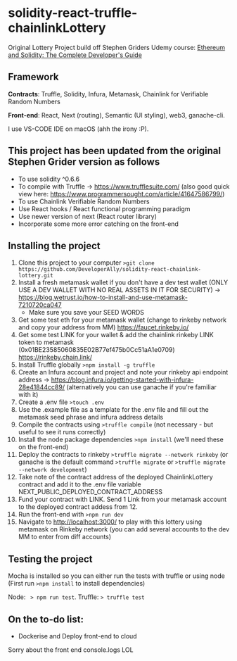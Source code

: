 # solidity-react-truffle-chainlinkLottery

Original Lottery Project build off Stephen Griders Udemy course: [Ethereum and Solidity: The Complete Developer's Guide](https://www.udemy.com/course/ethereum-and-solidity-the-complete-developers-guide/)

## **Framework**

**Contracts**: Truffle, Solidity, Infura, Metamask, Chainlink for Verifiable Random Numbers

**Front-end**: React, Next (routing), Semantic (UI styling), web3, ganache-cli.

I use VS-CODE IDE on macOS (ahh the irony :P).

## **This project has been updated from the original Stephen Grider version as follows**

- To use solidity ^0.6.6
- To compile with Truffle -> https://www.trufflesuite.com/ (also good quick view here: https://www.programmersought.com/article/41647586799/)
- To use Chainlink Verifiable Random Numbers
- Use React hooks / React functional programming paradigm
- Use newer version of next (React router library)
- Incorporate some more error catching on the front-end

## **Installing the project**

1. Clone this project to your computer `>git clone https://github.com/DeveloperAlly/solidity-react-chainlink-lottery.git`
2. Install a fresh metamask wallet if you don't have a dev test wallet (ONLY USE A DEV WALLET WITH NO REAL ASSETS IN IT FOR SECURITY) -> <https://blog.wetrust.io/how-to-install-and-use-metamask-7210720ca047>
   - Make sure you save your SEED WORDS
3. Get some test eth for your metamask wallet (change to rinkeby network and copy your address from MM) <https://faucet.rinkeby.io/>
4. Get some test LINK for your wallet & add the chainlink rinkeby LINK token to metamask (0x01BE23585060835E02B77ef475b0Cc51aA1e0709) https://rinkeby.chain.link/
5. Install Truffle globally `>npm install -g truffle`
6. Create an Infura account and project and note your rinkeby api endpoint address -> <https://blog.infura.io/getting-started-with-infura-28e41844cc89/>
   (alternatively you can use ganache if you're familiar with it)
7. Create a .env file `>touch .env`
8. Use the .example file as a template for the .env file and fill out the metamask seed phrase and infura address details
9. Compile the contracts using `>truffle compile` (not necessary - but useful to see it runs correctly)
10. Install the node package dependencies `>npm install` (we'll need these on the front-end)
11. Deploy the contracts to rinkeby `>truffle migrate --network rinkeby` (or ganache is the default command `>truffle migrate` or `>truffle migrate --network development`)
12. Take note of the contract address of the deployed ChainlinkLottery contract and add it to the .env file variable NEXT_PUBLIC_DEPLOYED_CONTRACT_ADDRESS
13. Fund your contract with LINK. Send 1 Link from your metamask account to the deployed contract addess from 12.
14. Run the front-end with `>npm run dev`
15. Navigate to <http://localhost:3000/> to play with this lottery using metamask on Rinkeby network (you can add several accounts to the dev MM to enter from diff accounts)

## **Testing the project**

Mocha is installed so you can either run the tests with truffle or using node (First run `>npm install` to install dependencies)

Node: ` > npm run test`.
Truffle: `> truffle test`

## On the to-do list:

- Dockerise and Deploy front-end to cloud

Sorry about the front end console.logs LOL
